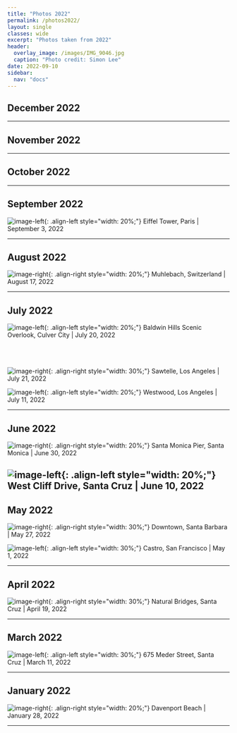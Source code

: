 ```yaml
---
title: "Photos 2022"
permalink: /photos2022/
layout: single 
classes: wide
excerpt: "Photos taken from 2022"
header:
  overlay_image: /images/IMG_9046.jpg
  caption: "Photo credit: Simon Lee"
date: 2022-09-10
sidebar:
  nav: "docs"
---
```


## December 2022

---

## November 2022

---

## October 2022

---

## September 2022

![image-left](/images/Sep.jpg){: .align-left style="width: 20%;"}
Eiffel Tower, Paris | September 3, 2022

---

## August 2022
![image-right](/images/august.jpg){: .align-right style="width: 20%;"}
Muhlebach, Switzerland | August 17, 2022




---

## July 2022

![image-left](/images/july3.jpg){: .align-left style="width: 20%;"}
Baldwin Hills Scenic Overlook, Culver City | July 20, 2022
<br/><br/><br/><br/>

![image-right](/images/july2.jpg){: .align-right style="width: 30%;"}
Sawtelle, Los Angeles | July 21, 2022
<br/>

![image-left](/images/july.jpg){: .align-left style="width: 20%;"}
Westwood, Los Angeles | July 11, 2022
<br/>

---

## June 2022

![image-right](/images/june.jpg){: .align-right style="width: 20%;"}
Santa Monica Pier, Santa Monica | June 30, 2022

![image-left](/images/june2.jpg){: .align-left style="width: 20%;"}
West Cliff Drive, Santa Cruz | June 10, 2022
---

## May 2022

![image-right](/images/may2.jpg){: .align-right style="width: 30%;"}
Downtown, Santa Barbara | May 27, 2022

![image-left](/images/may1.jpg){: .align-left style="width: 30%;"}
Castro, San Francisco | May 1, 2022

---

## April 2022

![image-right](/images/april.jpg){: .align-right style="width: 30%;"}
Natural Bridges, Santa Cruz | April 19, 2022

---

## March 2022

![image-left](/images/march.jpg){: .align-left style="width: 30%;"}
675 Meder Street, Santa Cruz | March 11, 2022

---

## January 2022

![image-right](/images/jan.jpg){: .align-right style="width: 20%;"}
Davenport Beach | January 28, 2022

---

